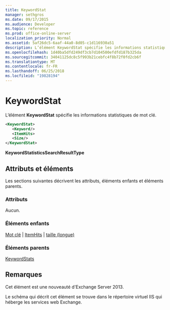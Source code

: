 ```yaml
---
title: KeywordStat
manager: sethgros
ms.date: 09/17/2015
ms.audience: Developer
ms.topic: reference
ms.prod: office-online-server
localization_priority: Normal
ms.assetid: 5af26dc5-6aaf-44a0-8d05-c1d116930a51
description: L’élément KeywordStat spécifie les informations statistiques de mot clé.
ms.openlocfilehash: 1d40ba5dfd249df3cb7d104500efdfd187b325da
ms.sourcegitcommit: 34041125dc8c5f993b21cebfc4f8b72f0fd2cb6f
ms.translationtype: MT
ms.contentlocale: fr-FR
ms.lasthandoff: 06/25/2018
ms.locfileid: "19828194"
---
```

# <a name="keywordstat"></a>KeywordStat

L’élément **KeywordStat** spécifie les informations statistiques de mot clé. 
  
```XML
<KeywordStat>
   <Keyword/>
   <ItemHits>
   <Size/>
</KeywordStat>
```

 **KeywordStatisticsSearchResultType**
## <a name="attributes-and-elements"></a>Attributs et éléments

Les sections suivantes décrivent les attributs, éléments enfants et éléments parents.
  
### <a name="attributes"></a>Attributs

Aucun.
  
### <a name="child-elements"></a>Éléments enfants

[Mot clé](keyword.md) | [ItemHits](itemhits.md) | [taille (longue)](size-long.md)
  
### <a name="parent-elements"></a>Éléments parents

[KeywordStats](keywordstats.md)
  
## <a name="remarks"></a>Remarques

Cet élément est une nouveauté d'Exchange Server 2013.
  
Le schéma qui décrit cet élément se trouve dans le répertoire virtuel IIS qui héberge les services web Exchange.
  

